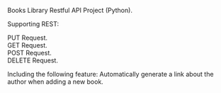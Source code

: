 Books Library Restful API Project (Python).

Supporting REST:

PUT    Request.<br />
GET    Request.<br />
POST   Request.<br />
DELETE Request.


Including the following feature: 
Automatically generate a link about the author when adding a new book.
